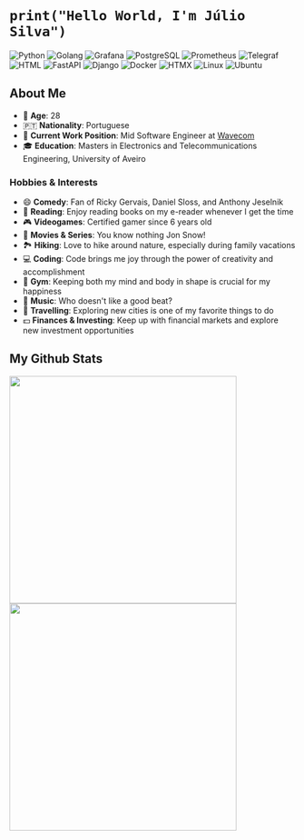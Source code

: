 # `print("Hello World, I'm Júlio Silva")`

![Python](https://img.shields.io/badge/-Python-000000?style=flat&logo=python&logoColor=3776AB)
![Golang](https://img.shields.io/badge/-Golang-000000?style=flat&logo=go&logoColor=00ADD8)
![Grafana](https://img.shields.io/badge/-Grafana-000000?style=flat&logo=grafana&logoColor=F46800)
![PostgreSQL](https://img.shields.io/badge/-PostgreSQL-000000?style=flat&logo=postgresql&logoColor=336791)
![Prometheus](https://img.shields.io/badge/-Prometheus-000000?style=flat&logo=prometheus&logoColor=E6522C)
![Telegraf](https://img.shields.io/badge/-Telegraf-000000?style=flat&logo=telegraf&logoColor=00ADD8)
![HTML](https://img.shields.io/badge/-HTML-000000?style=flat&logo=html5&logoColor=E34F26)
![FastAPI](https://img.shields.io/badge/-FastAPI-000000?style=flat&logo=fastapi&logoColor=009688)
![Django](https://img.shields.io/badge/-Django-000000?style=flat&logo=django&logoColor=092E20)
![Docker](https://img.shields.io/badge/-Docker-000000?style=flat&logo=docker&logoColor=2496ED)
![HTMX](https://img.shields.io/badge/-HTMX-000000?style=flat&logo=htmx&logoColor=EA5936)
![Linux](https://img.shields.io/badge/-Linux-000000?style=flat&logo=linux&logoColor=FCC624)
![Ubuntu](https://img.shields.io/badge/-Ubuntu-000000?style=flat&logo=ubuntu&logoColor=E95420)

## About Me

- 📅 **Age**: 28
- 🇵🇹 **Nationality**: Portuguese
- 💼 **Current Work Position**: Mid Software Engineer at [Wavecom](https://wavecom.pt/)
- 🎓 **Education**: Masters in Electronics and Telecommunications Engineering, University of Aveiro

### Hobbies & Interests

- 😄 **Comedy**: Fan of Ricky Gervais, Daniel Sloss, and Anthony Jeselnik
- 📖 **Reading**: Enjoy reading books on my e-reader whenever I get the time
- 🎮 **Videogames**: Certified gamer since 6 years old
- 🍿 **Movies & Series**: You know nothing Jon Snow!
- 🏞️ **Hiking**: Love to hike around nature, especially during family vacations
- 💻 **Coding**: Code brings me joy through the power of creativity and accomplishment
- 💪 **Gym**: Keeping both my mind and body in shape is crucial for my happiness
- 🎵 **Music**: Who doesn't like a good beat?
- 🌇 **Travelling**: Exploring new cities is one of my favorite things to do
- 💵 **Finances & Investing**: Keep up with financial markets and explore new investment opportunities

## My Github Stats

<p>
  <img src="https://github-readme-stats.vercel.app/api/top-langs/?username=jmbcs&theme=github_dark" width="400" />
  <img src="https://github-readme-stats.vercel.app/api?username=jmbcs&count_private=true&theme=github_dark" width="400" />
</p>
